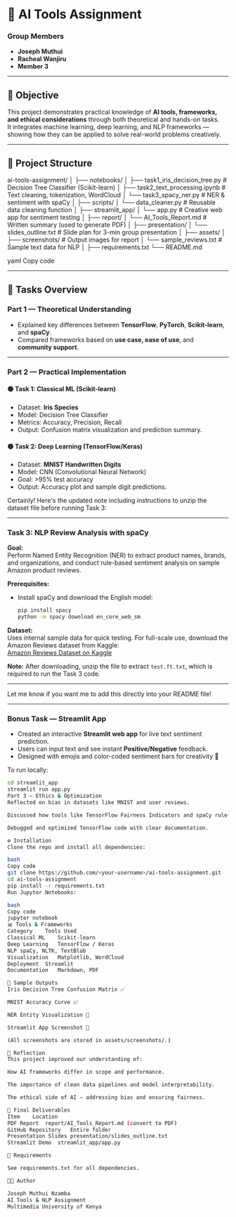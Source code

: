 # 🧠 AI Tools Assignment

### Group Members
- **Joseph Muthui**
- **Racheal Wanjiru**
- **Member 3**

---

## 🎯 Objective
This project demonstrates practical knowledge of **AI tools, frameworks, and ethical considerations** through both theoretical and hands-on tasks.  
It integrates machine learning, deep learning, and NLP frameworks — showing how they can be applied to solve real-world problems creatively.

---

## 📁 Project Structure

ai-tools-assignment/
│
├── notebooks/
│ ├── task1_iris_decision_tree.py # Decision Tree Classifier (Scikit-learn)
│ ├── task2_text_processing.ipynb # Text cleaning, tokenization, WordCloud
│ └── task3_spacy_ner.py # NER & sentiment with spaCy
│
├── scripts/
│ └── data_cleaner.py # Reusable data cleaning function
│
├── streamlit_app/
│ └── app.py # Creative web app for sentiment testing
│
├── report/
│ └── AI_Tools_Report.md # Written summary (used to generate PDF)
│
├── presentation/
│ └── slides_outline.txt # Slide plan for 3-min group presentation
│
├── assets/
│ ├── screenshots/ # Output images for report
│ └── sample_reviews.txt # Sample text data for NLP
│
├── requirements.txt
└── README.md

yaml
Copy code

---

## 🧩 Tasks Overview

### **Part 1 — Theoretical Understanding**
- Explained key differences between **TensorFlow**, **PyTorch**, **Scikit-learn**, and **spaCy**.
- Compared frameworks based on **use case, ease of use**, and **community support**.

---

### **Part 2 — Practical Implementation**

#### 🟢 Task 1: Classical ML (Scikit-learn)
- Dataset: **Iris Species**
- Model: Decision Tree Classifier
- Metrics: Accuracy, Precision, Recall  
- Output: Confusion matrix visualization and prediction summary.

#### 🟡 Task 2: Deep Learning (TensorFlow/Keras)
- Dataset: **MNIST Handwritten Digits**
- Model: CNN (Convolutional Neural Network)
- Goal: >95% test accuracy  
- Output: Accuracy plot and sample digit predictions.

Certainly! Here's the updated note including instructions to unzip the dataset file before running Task 3:

---

### Task 3: NLP Review Analysis with spaCy

**Goal:**  
Perform Named Entity Recognition (NER) to extract product names, brands, and organizations, and conduct rule-based sentiment analysis on sample Amazon product reviews.

**Prerequisites:**  
- Install spaCy and download the English model:
  ```bash
  pip install spacy
  python -m spacy download en_core_web_sm
  ```

**Dataset:**  
Uses internal sample data for quick testing. For full-scale use, download the Amazon Reviews dataset from Kaggle:  
[Amazon Reviews Dataset on Kaggle](https://www.kaggle.com/bittlingmayer/amazonreviews)  

**Note:** After downloading, unzip the file to extract `test.ft.txt`, which is required to run the Task 3 code.

---

Let me know if you want me to add this directly into your README file!

---

### **Bonus Task — Streamlit App**
- Created an interactive **Streamlit web app** for live text sentiment prediction.
- Users can input text and see instant **Positive/Negative** feedback.
- Designed with emojis and color-coded sentiment bars for creativity 🎨

To run locally:
```bash
cd streamlit_app
streamlit run app.py
Part 3 — Ethics & Optimization
Reflected on bias in datasets like MNIST and user reviews.

Discussed how tools like TensorFlow Fairness Indicators and spaCy rule-based filters can reduce discrimination.

Debugged and optimized TensorFlow code with clear documentation.

⚙️ Installation
Clone the repo and install all dependencies:

bash
Copy code
git clone https://github.com/<your-username>/ai-tools-assignment.git
cd ai-tools-assignment
pip install -r requirements.txt
Run Jupyter Notebooks:

bash
Copy code
jupyter notebook
📊 Tools & Frameworks
Category	Tools Used
Classical ML	Scikit-learn
Deep Learning	TensorFlow / Keras
NLP	spaCy, NLTK, TextBlob
Visualization	Matplotlib, WordCloud
Deployment	Streamlit
Documentation	Markdown, PDF

📸 Sample Outputs
Iris Decision Tree Confusion Matrix ✅

MNIST Accuracy Curve 📈

NER Entity Visualization 🧾

Streamlit App Screenshot 💬

(All screenshots are stored in assets/screenshots/.)

🧭 Reflection
This project improved our understanding of:

How AI frameworks differ in scope and performance.

The importance of clean data pipelines and model interpretability.

The ethical side of AI — addressing bias and ensuring fairness.

🏁 Final Deliverables
Item	Location
PDF Report	report/AI_Tools_Report.md (convert to PDF)
GitHub Repository	Entire folder
Presentation Slides	presentation/slides_outline.txt
Streamlit Demo	streamlit_app/app.py

🧰 Requirements

See requirements.txt for all dependencies.

👨‍💻 Author

Joseph Muthui Nzamba
AI Tools & NLP Assignment
Multimedia University of Kenya
